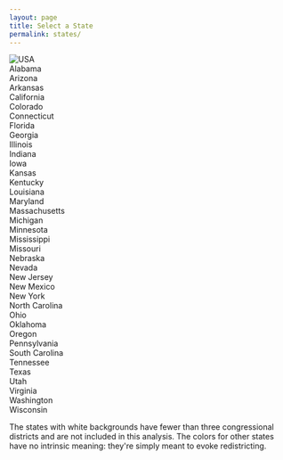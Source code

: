 ```yaml
---
layout: page
title: Select a State
permalink: states/
---
```


 <img src="{{ site.baseurl }}/assets/images/us_map.png" alt="USA" usemap="#usmap" style="border:none;">

<map name="usmap">
  <div class="tooltip">
    <area shape="circle" coords="477,383,30" alt="Alabama" href="{{ site.baseurl }}states/AL">
    <span class="tooltiptext">Alabama</span>
  </div>
  <div class="tooltip">
    <area shape="circle" coords="210,330,30" alt="Arizona" href="{{ site.baseurl }}states/AZ">
    <span class="tooltiptext">Arizona</span>
  </div>
  <div class="tooltip">
    <area shape="circle" coords="387,330,30" alt="Arkansas" href="{{ site.baseurl }}states/AR">
    <span class="tooltiptext">Arkansas</span>
  </div>
  <div class="tooltip">
    <area shape="circle" coords="124,279,30" alt="California" href="{{ site.baseurl }}states/CA">
    <span class="tooltiptext">California</span>
  </div>
  <div class="tooltip">
    <area shape="circle" coords="242,279,30" alt="Colorado" href="{{ site.baseurl }}states/CO">
    <span class="tooltiptext">Colorado</span>
  </div>
  <div class="tooltip">
    <area shape="circle" coords="684,223,30" alt="Connecticut" href="{{ site.baseurl }}states/CT">
    <span class="tooltiptext">Connecticut</span>
  </div>
  <div class="tooltip">
    <area shape="circle" coords="564,438,30" alt="Florida" href="{{ site.baseurl }}states/FL">
    <span class="tooltiptext">Florida</span>
  </div>
  <div class="tooltip">
    <area shape="circle" coords="538,383,30" alt="Georgia" href="{{ site.baseurl }}states/GA">
    <span class="tooltiptext">Georgia</span>
  </div>
  <div class="tooltip">
    <area shape="circle" coords="417,174,30" alt="Illinois" href="{{ site.baseurl }}states/IL">
    <span class="tooltiptext">Illinois</span>
  </div>
  <div class="tooltip">
    <area shape="circle" coords="444,223,30" alt="Indiana" href="{{ site.baseurl }}states/IN">
    <span class="tooltiptext">Indiana</span>
  </div>
  <div class="tooltip">
    <area shape="circle" coords="387,223,30" alt="Iowa" href="{{ site.baseurl }}states/IA">
    <span class="tooltiptext">Iowa</span>
  </div>
  <div class="tooltip">
    <area shape="circle" coords="329,330,30" alt="Kansas" href="{{ site.baseurl }}states/KS">
    <span class="tooltiptext">Kansas</span>
  </div>
  <div class="tooltip">
    <area shape="circle" coords="417,279,30" alt="Kentucky" href="{{ site.baseurl }}states/KY">
    <span class="tooltiptext">Kentucky</span>
  </div>
  <div class="tooltip">
    <area shape="circle" coords="360,383,30" alt="Louisiana" href="{{ site.baseurl }}states/LA">
    <span class="tooltiptext">Louisiana</span>
  </div>
  <div class="tooltip">
    <area shape="circle" coords="595,279,30" alt="Maryland" href="{{ site.baseurl }}states/MD">
    <span class="tooltiptext">Maryland</span>
  </div>
  <div class="tooltip">
    <area shape="circle" coords="654,174,30" alt="Massachusetts" href="{{ site.baseurl }}states/MA">
    <span class="tooltiptext">Massachusetts</span>
  </div>
  <div class="tooltip">
    <area shape="circle" coords="477,174,30" alt="Michigan" href="{{ site.baseurl }}states/MI">
    <span class="tooltiptext">Michigan</span>
  </div>
  <div class="tooltip">
    <area shape="circle" coords="360,174,30" alt="Minnesota" href="{{ site.baseurl }}states/MN">
    <span class="tooltiptext">Minnesota</span>
  </div>
  <div class="tooltip">
    <area shape="circle" coords="417,383,30" alt="Mississippi" href="{{ site.baseurl }}states/MS">
    <span class="tooltiptext">Mississippi</span>
  </div>
  <div class="tooltip">
    <area shape="circle" coords="360,279,30" alt="Missouri" href="{{ site.baseurl }}states/MO">
    <span class="tooltiptext">Missouri</span>
  </div>
  <div class="tooltip">
    <area shape="circle" coords="301,279,30" alt="Nebraska" href="{{ site.baseurl }}states/NE">
    <span class="tooltiptext">Nebraska</span>
  </div>
  <div class="tooltip">
    <area shape="circle" coords="210,223,30" alt="Nevada" href="{{ site.baseurl }}states/NV">
    <span class="tooltiptext">Nevada</span>
  </div>
  <div class="tooltip">
    <area shape="circle" coords="627,223,30" alt="New Jersey" href="{{ site.baseurl }}states/NJ">
    <span class="tooltiptext">New Jersey</span>
  </div>
  <div class="tooltip">
    <area shape="circle" coords="268,330,30" alt="New Mexico" href="{{ site.baseurl }}states/NM">
    <span class="tooltiptext">New Mexico</span>
  </div>
  <div class="tooltip">
    <area shape="circle" coords="595,174,30" alt="New York" href="{{ site.baseurl }}states/NY">
    <span class="tooltiptext">New York</span>
  </div>
  <div class="tooltip">
    <area shape="circle" coords="504,330,30" alt="North Carolina" href="{{ site.baseurl }}states/NC">
    <span class="tooltiptext">North Carolina</span>
  </div>
  <div class="tooltip">
    <area shape="circle" coords="504,223,30" alt="Ohio" href="{{ site.baseurl }}states/OH">
    <span class="tooltiptext">Ohio</span>
  </div>
  <div class="tooltip">
    <area shape="circle" coords="301,383,30" alt="Oklahoma" href="{{ site.baseurl }}states/OK">
    <span class="tooltiptext">Oklahoma</span>
  </div>
  <div class="tooltip">
    <area shape="circle" coords="154,223,30" alt="Oregon" href="{{ site.baseurl }}states/OR">
    <span class="tooltiptext">Oregon</span>
  </div>
  <div class="tooltip">
    <area shape="circle" coords="564,223,30" alt="Pennsylvania" href="{{ site.baseurl }}states/PA">
    <span class="tooltiptext">Pennsylvania</span>
  </div>
  <div class="tooltip">
    <area shape="circle" coords="564,330,30" alt="South Carolina" href="{{ site.baseurl }}states/SC">
    <span class="tooltiptext">South Carolina</span>
  </div>
  <div class="tooltip">
    <area shape="circle" coords="444,330,30" alt="Tennessee" href="{{ site.baseurl }}states/TN">
    <span class="tooltiptext">Tennessee</span>
  </div>
  <div class="tooltip">
    <area shape="circle" coords="329,438,30" alt="Texas" href="{{ site.baseurl }}states/TX">
    <span class="tooltiptext">Texas</span>
  </div>
  <div class="tooltip">
    <area shape="circle" coords="181,279,30" alt="Utah" href="{{ site.baseurl }}states/UT">
    <span class="tooltiptext">Utah</span>
  </div>
  <div class="tooltip">
    <area shape="circle" coords="538,279,30" alt="Virginia" href="{{ site.baseurl }}states/VA">
    <span class="tooltiptext">Virginia</span>
  </div>
  <div class="tooltip">
    <area shape="circle" coords="124,174,30" alt="Washington" href="{{ site.baseurl }}states/WA">
    <span class="tooltiptext">Washington</span>
  </div>
  <div class="tooltip">
    <area shape="circle" coords="444,118,30" alt="Wisconsin" href="{{ site.baseurl }}states/WI">
    <span class="tooltiptext">Wisconsin</span>
  </div>
</map> 


<p>The states with white backgrounds have fewer than three congressional districts and are not included in this analysis. The colors for other states have no intrinsic meaning: they're simply meant to evoke redistricting.</p>